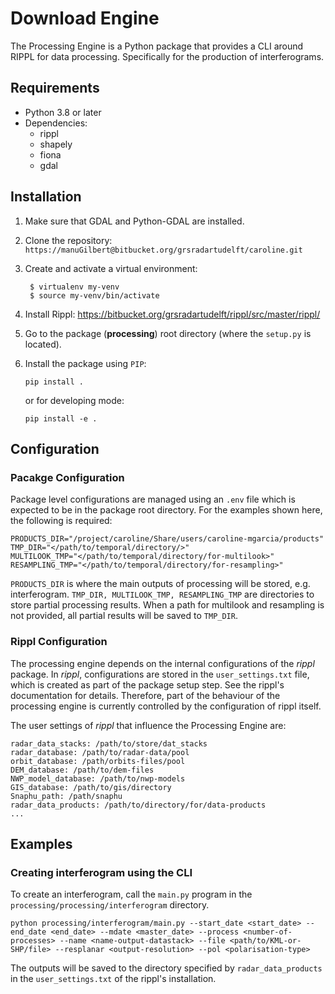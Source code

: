 # Download Engine

The Processing Engine is a Python package that provides a CLI around RIPPL for data processing. Specifically for the production of interferograms.

## Requirements

* Python 3.8 or later
* Dependencies:
  * rippl
  * shapely
  * fiona
  * gdal

## Installation

1. Make sure that GDAL and Python-GDAL are installed.
2. Clone the repository: `https://manuGilbert@bitbucket.org/grsradartudelft/caroline.git`
3. Create and activate a virtual environment:
   
   ```shell
    $ virtualenv my-venv
    $ source my-venv/bin/activate
   ```
4. Install Rippl: https://bitbucket.org/grsradartudelft/rippl/src/master/rippl/ 
5. Go to the package (**processing**) root directory (where the `setup.py` is located).
6. Install the package using `PIP`:
    ```shell
    pip install .
    ```
    or for developing mode:
    ```shell
    pip install -e .
    ```

## Configuration

### Pacakge Configuration
Package level configurations are managed using an `.env` file which is expected to be in the package root directory. For the examples shown here, the following is required:

```shell
PRODUCTS_DIR="/project/caroline/Share/users/caroline-mgarcia/products"
TMP_DIR="</path/to/temporal/directory/>"
MULTILOOK_TMP="</path/to/temporal/directory/for-multilook>"
RESAMPLING_TMP="</path/to/temporal/directory/for-resampling>"
```

`PRODUCTS_DIR` is where the main outputs of processing will be stored, e.g. interferogram. `TMP_DIR, MULTILOOK_TMP, RESAMPLING_TMP` are directories to store partial processing results. When a path for multilook and resampling is not provided, all partial results will be saved to `TMP_DIR`.

### Rippl Configuration

The processing engine depends on the internal configurations of the *rippl* package. In *rippl*, configurations are stored in the `user_settings.txt` file, which is created as part of the package setup step. See the rippl's documentation for details. Therefore, part of the behaviour of the processing engine is currently controlled by the configuration of rippl itself. 

The user settings of *rippl* that influence the Processing Engine are:

```shell
radar_data_stacks: /path/to/store/dat_stacks
radar_database: /path/to/radar-data/pool
orbit_database: /path/orbits-files/pool
DEM_database: /path/to/dem-files
NWP_model_database: /path/to/nwp-models
GIS_database: /path/to/gis/directory
Snaphu_path: /path/snaphu
radar_data_products: /path/to/directory/for/data-products
...
```
  

## Examples

### Creating interferogram using the CLI

To create an interferogram, call the `main.py` program in the `processing/processing/interferogram` directory.

```shell
python processing/interferogram/main.py --start_date <start_date> --end_date <end_date> --mdate <master_date> --process <number-of-processes> --name <name-output-datastack> --file <path/to/KML-or-SHP/file> --resplanar <output-resolution> --pol <polarisation-type>
```

The outputs will be saved to the directory specified by `radar_data_products` in the `user_settings.txt` of the rippl's installation.

